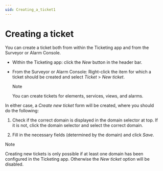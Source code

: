 ```yaml
---
uid: Creating_a_ticket1
---
```


# Creating a ticket

You can create a ticket both from within the Ticketing app and from the Surveyor or Alarm Console.

- Within the Ticketing app: click the *New* button in the header bar.

- From the Surveyor or Alarm Console: Right-click the item for which a ticket should be created and select *Ticket* > *New ticket*.

    > [!NOTE]
    > You can create tickets for elements, services, views, and alarms.

In either case, a *Create new ticket* form will be created, where you should do the following:

1. Check if the correct domain is displayed in the domain selector at top. If it is not, click the domain selector and select the correct domain.

2. Fill in the necessary fields (determined by the domain) and click *Save*.

> [!NOTE]
> Creating new tickets is only possible if at least one domain has been configured in the Ticketing app. Otherwise the *New ticket* option will be disabled.
>
